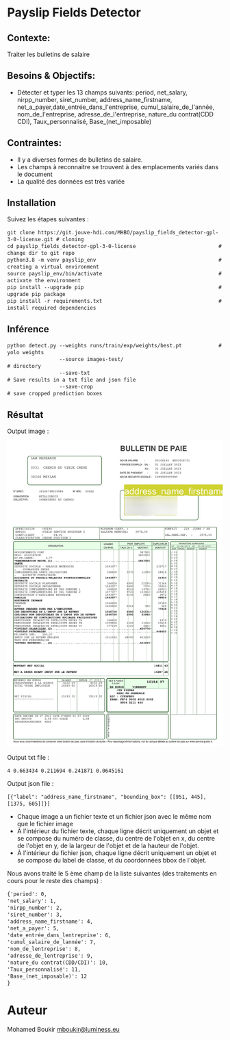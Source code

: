 # Payslip Fields Detector

## Contexte: 
Traiter les bulletins de salaire  

## Besoins & Objectifs:
- Détecter et typer les 13 champs suivants: period, net_salary, nirpp_number, siret_number, address_name_firstname, net_a_payer,date_entrée_dans_l'entreprise, cumul_salaire_de_l'année, nom_de_l'entreprise, adresse_de_l'entreprise, nature_du contrat(CDD CDI), Taux_personnalisé, Base_(net_imposable) 


## Contraintes:

- Il y a diverses formes de bulletins de salaire.
- Les champs à reconnaitre se trouvent à des emplacements variés dans le document
- La qualité des données est très variée 



## Installation
Suivez les étapes suivantes :

    git clone https://git.jouve-hdi.com/MHBO/payslip_fields_detector-gpl-3-0-license.git # cloning
    cd payslip_fields_detector-gpl-3-0-license                           # change dir to git repo
    python3.8 -m venv payslip_env                                        # creating a virtual environment
    source payslip_env/bin/activate                                      # activate the environment
    pip install --upgrade pip                                            # upgrade pip package
    pip install -r requirements.txt                                      # install required dependencies


## Inférence

    python detect.py --weights runs/train/exp/weights/best.pt            # yolo weights
                     --source images-test/                                # directory
                     --save-txt                                           # Save results in a txt file and json file
                     --save-crop                                          # save cropped prediction boxes

## Résultat

Output image :

![demo](demos/1.jpg)

Output txt file :

```
4 0.663434 0.211694 0.241871 0.0645161

```

Output json file :

```
[{"label": "address_name_firstname", "bounding_box": [[951, 445], [1375, 605]]}]

```
- Chaque image a un fichier texte et un fichier json avec le même nom que le fichier image
- À l'intérieur du fichier texte, chaque ligne décrit uniquement un objet et se compose du numéro de classe, du centre de l'objet en x, du centre de l'objet en y, de la largeur de l'objet et de la hauteur de l'objet.
- À l'intérieur du fichier json, chaque ligne décrit uniquement un objet et se compose du label de classe, et du coordonnées bbox de l'objet.

Nous avons traité le 5 ème champ de la liste suivantes (des traitements en cours pour le reste des champs) :

``` 
{'period': 0,
'net_salary': 1,
'nirpp_number': 2,
'siret_number': 3,
'address_name_firstname': 4,
'net_a_payer': 5,
'date_entrée_dans_lentreprise': 6,
'cumul_salaire_de_lannée': 7,
'nom_de_lentreprise': 8,
'adresse_de_lentreprise': 9,
'nature_du contrat(CDD/CDI)': 10,
'Taux_personnalisé': 11,
'Base_(net_imposable)': 12
}

```

# Auteur

Mohamed Boukir <mboukir@luminess.eu>